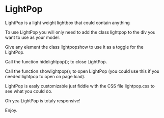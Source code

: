 LightPop
========

LightPop is a light weight lightbox that could contain anything

To use LightPop you will only need to add the class  lightpop  to the div you want to use as your model.

Give any element the class  lightpopshow  to use it as a toggle for the LightPop.

Call the function  hidelightpop();  to close LightPop.

Call the function  showlightpop();  to open LightPop (you could use this if you needed lightpop to open on page load).

LightPop is easly customizable just fiddle with the CSS file  lightpop.css  to see what you could do.

Oh yea LightPop is totaly responsive!

Enjoy.
